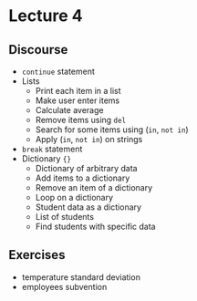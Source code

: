 # Lecture 4 #

## Discourse ##

* `continue` statement
* Lists
  * Print each item in a list
  * Make user enter items
  * Calculate average
  * Remove items using `del`
  * Search for some items using (`in`, `not in`)
  * Apply (`in`, `not in`) on strings
* `break` statement
* Dictionary `{}`
  * Dictionary of arbitrary data
  * Add items to a dictionary
  * Remove an item of a dictionary
  * Loop on a dictionary
  * Student data as a dictionary
  * List of students
  * Find students with specific data

## Exercises ##

* temperature standard deviation
* employees subvention
